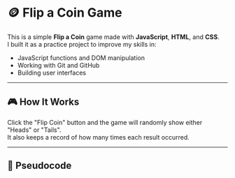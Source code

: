 # 🪙 Flip a Coin Game

This is a simple **Flip a Coin** game made with **JavaScript**, **HTML**, and **CSS**.  
I built it as a practice project to improve my skills in:

- JavaScript functions and DOM manipulation
- Working with Git and GitHub
- Building user interfaces

---

## 🎮 How It Works

Click the "Flip Coin" button and the game will randomly show either "Heads" or "Tails".  
It also keeps a record of how many times each result occurred.

---

## 🧠 Pseudocode
